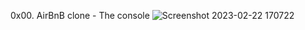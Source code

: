 0x00. AirBnB clone - The console
![Screenshot 2023-02-22 170722](https://user-images.githubusercontent.com/111186592/222467143-cf2dce63-2b03-469a-8983-d21f5ca1075a.png)
